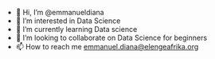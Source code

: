 - 👋 Hi, I’m @emmanueldiana
- 👀 I’m interested in Data Science
- 🌱 I’m currently learning Data science
- 💞️ I’m looking to collaborate on Data Science for beginners
- 📫 How to reach me emmanuel.diana@elengeafrika.org

<!---
emmanueldiana/emmanueldiana is a ✨ special ✨ repository because its `README.md` (this file) appears on your GitHub profile.
You can click the Preview link to take a look at your changes.
--->
